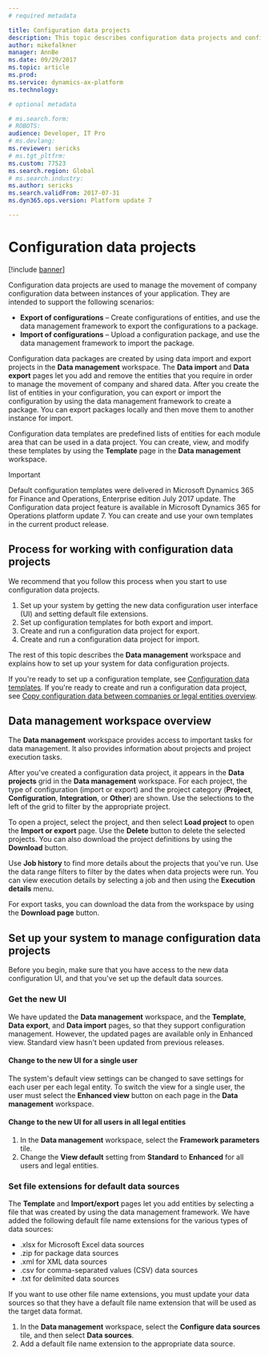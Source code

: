 ```yaml
---
# required metadata

title: Configuration data projects
description: This topic describes configuration data projects and configuration data templates.
author: mikefalkner
manager: AnnBe
ms.date: 09/29/2017
ms.topic: article
ms.prod: 
ms.service: dynamics-ax-platform
ms.technology: 

# optional metadata

# ms.search.form: 
# ROBOTS: 
audience: Developer, IT Pro
# ms.devlang: 
ms.reviewer: sericks
# ms.tgt_pltfrm: 
ms.custom: 77523
ms.search.region: Global
# ms.search.industry: 
ms.author: sericks
ms.search.validFrom: 2017-07-31
ms.dyn365.ops.version: Platform update 7

---
```

# Configuration data projects

[!include [banner](../includes/banner.md)]

Configuration data projects are used to manage the movement of company configuration data between instances of your application. They are intended to support the following scenarios:

- **Export of configurations** – Create configurations of entities, and use the data management framework to export the configurations to a package.
- **Import of configurations** – Upload a configuration package, and use the data management framework to import the package.

Configuration data packages are created by using data import and export projects in the **Data management** workspace. The **Data import** and **Data export** pages let you add and remove the entities that you require in order to manage the movement of company and shared data. After you create the list of entities in your configuration, you can export or import the configuration by using the data management framework to create a package. You can export packages locally and then move them to another instance for import.

Configuration data templates are predefined lists of entities for each module area that can be used in a data project. You can create, view, and modify these templates by using the **Template** page in the **Data management** workspace.

> [!IMPORTANT]
> Default configuration templates were delivered in Microsoft Dynamics 365 for Finance and Operations, Enterprise edition July 2017 update. The Configuration data project feature is available in Microsoft Dynamics 365 for Operations platform update 7. You can create and use your own templates in the current product release.

## Process for working with configuration data projects
We recommend that you follow this process when you start to use configuration data projects.

1. Set up your system by getting the new data configuration user interface (UI) and setting default file extensions.
2. Set up configuration templates for both export and import.
3. Create and run a configuration data project for export.
4. Create and run a configuration data project for import.

The rest of this topic describes the **Data management** workspace and explains how to set up your system for data configuration projects.

If you're ready to set up a configuration template, see [Configuration data templates](configuration-data-templates.md). If you're ready to create and run a configuration data project, see [Copy configuration data between companies or legal entities overview](copy-configuration.md).

## Data management workspace overview
The **Data management** workspace provides access to important tasks for data management. It also provides information about projects and project execution tasks.

After you've created a configuration data project, it appears in the **Data projects** grid in the **Data management** workspace. For each project, the type of configuration (import or export) and the project category (**Project**, **Configuration**, **Integration**, or **Other**) are shown. Use the selections to the left of the grid to filter by the appropriate project.

To open a project, select the project, and then select **Load project** to open the **Import or export** page. Use the **Delete** button to delete the selected projects. You can also download the project definitions by using the **Download** button.

Use **Job history** to find more details about the projects that you've run. Use the data range filters to filter by the dates when data projects were run. You can view execution details by selecting a job and then using the **Execution details** menu.

For export tasks, you can download the data from the workspace by using the **Download page** button.

## Set up your system to manage configuration data projects
Before you begin, make sure that you have access to the new data configuration UI, and that you've set up the default data sources.

### Get the new UI
We have updated the **Data management** workspace, and the **Template**, **Data export**, and **Data import** pages, so that they support configuration management. However, the updated pages are available only in Enhanced view. Standard view hasn't been updated from previous releases.

#### Change to the new UI for a single user
The system's default view settings can be changed to save settings for each user per each legal entity. To switch the view for a single user, the user must select the **Enhanced view** button on each page in the **Data management** workspace.

#### Change to the new UI for all users in all legal entities
1. In the **Data management** workspace, select the **Framework parameters** tile.
2. Change the **View default** setting from **Standard** to **Enhanced** for all users and legal entities.

### Set file extensions for default data sources
The **Template** and **Import/export** pages let you add entities by selecting a file that was created by using the data management framework. We have added the following default file name extensions for the various types of data sources:

- .xlsx for Microsoft Excel data sources
- .zip for package data sources
- .xml for XML data sources
- .csv for comma-separated values (CSV) data sources
- .txt for delimited data sources

If you want to use other file name extensions, you must update your data sources so that they have a default file name extension that will be used as the target data format.

1. In the **Data management** workspace, select the **Configure data sources** tile, and then select **Data sources**.
2. Add a default file name extension to the appropriate data source.
